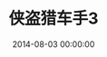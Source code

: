 ---
layout: project
title:  "侠盗猎车手3"
date:   2014-08-03 00:00:00
categories: Project
logo: http://photo.wmhhz.com/GTA3.png
ver: Witch(0.9)
jindu: 100
type: 游戏
time: 2014-08-03
permalink: /GTA3/
download: 0
---